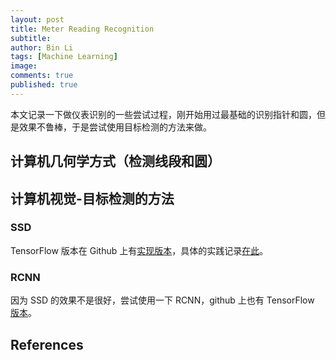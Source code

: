```yaml
---
layout: post
title: Meter Reading Recognition
subtitle:
author: Bin Li
tags: [Machine Learning]
image: 
comments: true
published: true
---
```


本文记录一下做仪表识别的一些尝试过程，刚开始用过最基础的识别指针和圆，但是效果不鲁棒，于是尝试使用目标检测的方法来做。

## 计算机几何学方式（检测线段和圆）

## 计算机视觉-目标检测的方法
### SSD
TensorFlow 版本在 Github 上有[实现版本](https://github.com/balancap/SSD-Tensorflow)，具体的实践记录[在此](https://binlidaily.github.io/2018-09-29-single-shot-multibox-detector/)。

### RCNN
因为 SSD 的效果不是很好，尝试使用一下 RCNN，github 上也有 TensorFlow [版本](https://github.com/endernewton/tf-faster-rcnn)。

## References
